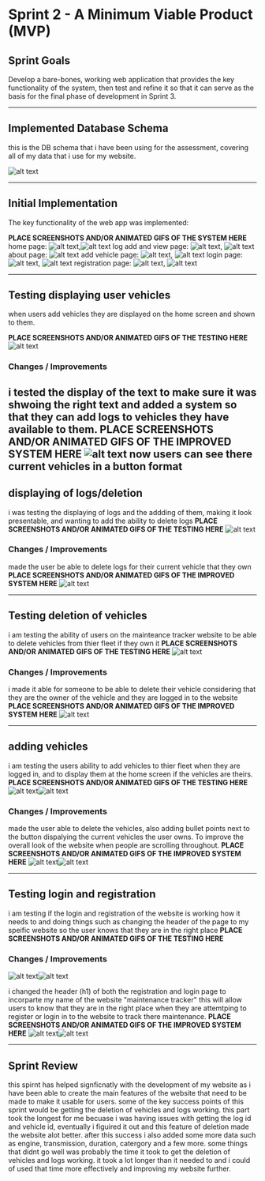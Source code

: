 # Sprint 2 - A Minimum Viable Product (MVP)


## Sprint Goals

Develop a bare-bones, working web application that provides the key functionality of the system, then test and refine it so that it can serve as the basis for the final phase of development in Sprint 3.


---

## Implemented Database Schema
this is the DB schema that i have been using for the assessment, covering all of my data that i use for my website.

![alt text](<database schema.png>)


---

## Initial Implementation

The key functionality of the web app was implemented:

**PLACE SCREENSHOTS AND/OR ANIMATED GIFS OF THE SYSTEM HERE**
home page:
![alt text](homepage.png),![alt text](<homepage gif .gif>)
log add and view page:
![alt text](logviewandaddpage.png), ![alt text](<log add and delete page gif.gif>)
about page:
![alt text](aboutpage.png)
add vehicle page:
![alt text](addvehiclepage.png), ![alt text](<add vehicle page gif.gif>)
login page:
![alt text](loginpage.png), ![alt text](<log in page.gif>)
registration page:
![alt text](registrationpage.png), ![alt text](<login and registration gif.gif>)

---

## Testing displaying user vehicles 
when users add vehicles they are displayed on the home screen and shown to them.

**PLACE SCREENSHOTS AND/OR ANIMATED GIFS OF THE TESTING HERE**
![alt text](image.png)
### Changes / Improvements

i tested the display of the text to make sure it was shwoing the right text and added a system so that they can add logs to vehicles they have available to them.
**PLACE SCREENSHOTS AND/OR ANIMATED GIFS OF THE IMPROVED SYSTEM HERE**
![alt text](image-1.png)
now users can see there current vehicles in a button format
---

## displaying of logs/deletion

i was testing the displaying of logs and the addding of them, making it look presentable, and wanting to add the ability to delete logs 
**PLACE SCREENSHOTS AND/OR ANIMATED GIFS OF THE TESTING HERE**
![alt text](<Screenshot 2025-09-16 092345.png>)
### Changes / Improvements

made the user be able to delete logs for their current vehicle that they own 
**PLACE SCREENSHOTS AND/OR ANIMATED GIFS OF THE IMPROVED SYSTEM HERE**
![alt text](image-2.png)

---

## Testing deletion of vehicles 

i am testing the ability of users on the mainteance tracker website to be able to delete vehicles from thier fleet if they own it 
**PLACE SCREENSHOTS AND/OR ANIMATED GIFS OF THE TESTING HERE**
![alt text](image-3.png)
### Changes / Improvements

i made it able for someone to be able to delete their vehicle considering that they are the owner of the vehicle and they are logged in to the website
**PLACE SCREENSHOTS AND/OR ANIMATED GIFS OF THE IMPROVED SYSTEM HERE**
![alt text](image-4.png)

---

## adding vehicles 

i am testing the users ability to add vehicles to thier fleet when they are logged in, and to display them at the home screen if the vehicles are theirs.
**PLACE SCREENSHOTS AND/OR ANIMATED GIFS OF THE TESTING HERE**
![alt text](vehicledisplay.png)![alt text](vehicledisplay2.png)
### Changes / Improvements

made the user able to delete the vehicles, also adding bullet points next to the button dispalying the current vehicles the user owns. To improve the overall look of the website when people are scrolling throughout.
**PLACE SCREENSHOTS AND/OR ANIMATED GIFS OF THE IMPROVED SYSTEM HERE**
![alt text](vehicledisplay.png)![alt text](vehicledisplay2.png)

---

## Testing login and registration

i am testing if the login and registration of the website is working how it needs to and doing things such as changing the header of the page to my speific website so the user knows that they are in the right place
**PLACE SCREENSHOTS AND/OR ANIMATED GIFS OF THE TESTING HERE**

### Changes / Improvements
![alt text](loginscreenshot.png)![alt text](registrationscreenshot.png)

i changed the header (h1) of both the registration and login page to incorparte my name of the website "maintenance tracker" this will allow users to know that they are in the right place when they are attemtping to register or login in to the website to track there maintenance.
**PLACE SCREENSHOTS AND/OR ANIMATED GIFS OF THE IMPROVED SYSTEM HERE**
![alt text](loginscreenshot.png)![alt text](registrationscreenshot.png)

---

## Sprint Review
this spirnt has helped signficnatly with the development of my website as i have been able to create the main features of the website that need to be made to make it usable for users. some of the key success points of this sprint would be getting the deletion of vehicles and logs working. this part took the longest for me becuase i was having issues with getting the log id and vehicle id, eventually i figuired it out and this feature of deletion made the website alot better. after this success i also added some more data such as engine, transmission, duration, catergory and a few more. some things that didnt go well was probably the time it took to get the deletion of vehicles and logs working. it took a lot longer than it needed to and i could of used that time more effectively and improving my website further.

